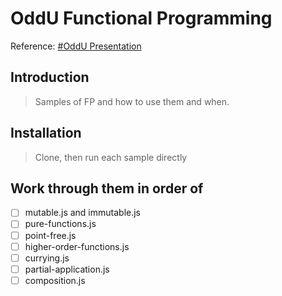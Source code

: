 # OddU Functional Programming

Reference: [#OddU Presentation](https://docs.google.com/presentation/d/1zLgnnxEJfAcsbzWgEFVzlb_nXHY3B9uM8YJWhMgYHKk)

## Introduction

> Samples of FP and how to use them and when.


## Installation

> Clone, then run each sample directly

## Work through them in order of

- [ ] mutable.js and immutable.js
- [ ] pure-functions.js
- [ ] point-free.js
- [ ] higher-order-functions.js
- [ ] currying.js
- [ ] partial-application.js
- [ ] composition.js